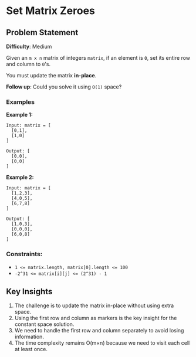 # Set Matrix Zeroes

## Problem Statement

**Difficulty**: Medium

Given an `m x n` matrix of integers `matrix`, if an element is `0`, set its entire row and column to `0`'s.

You must update the matrix **in-place**.

**Follow up**: Could you solve it using `O(1)` space?

### Examples

**Example 1:**
```
Input: matrix = [
  [0,1],
  [1,0]
]

Output: [
  [0,0],
  [0,0]
]
```

**Example 2:**
```
Input: matrix = [
  [1,2,3],
  [4,0,5],
  [6,7,8]
]

Output: [
  [1,0,3],
  [0,0,0],
  [6,0,8]
]
```

### Constraints:
- `1 <= matrix.length, matrix[0].length <= 100`
- `-2^31 <= matrix[i][j] <= (2^31) - 1`



## Key Insights

1. The challenge is to update the matrix in-place without using extra space.
2. Using the first row and column as markers is the key insight for the constant space solution.
3. We need to handle the first row and column separately to avoid losing information.
4. The time complexity remains O(m×n) because we need to visit each cell at least once.
